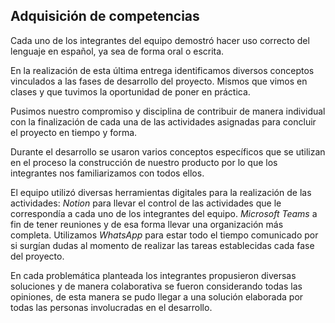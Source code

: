 ## Adquisición de competencias

Cada uno de los integrantes del equipo demostró hacer uso correcto del lenguaje en español, ya sea de forma oral o escrita.

En la realización de esta última entrega identificamos diversos conceptos vinculados a las fases de desarrollo del proyecto. Mismos que vimos en clases y que tuvimos la oportunidad de poner en práctica.

Pusimos nuestro compromiso y disciplina de contribuir de manera individual con la finalización de cada una de las actividades asignadas para concluir el proyecto en tiempo y forma.

Durante el desarrollo se usaron varios conceptos específicos que se utilizan en el proceso la construcción de nuestro producto por lo que los integrantes nos familiarizamos con todos ellos.

El equipo utilizó diversas herramientas digitales para la realización de las actividades: *Notion* para llevar el control de las actividades que le correspondía a cada uno de los integrantes del equipo. *Microsoft Teams* a fin de tener reuniones y de esa forma llevar una organización más completa. Utilizamos *WhatsApp* para estar todo el tiempo comunicado por si surgían dudas al momento de realizar las tareas establecidas cada fase del proyecto.

En cada problemática planteada los integrantes propusieron diversas soluciones y de manera colaborativa se fueron considerando todas las opiniones, de esta manera se pudo llegar a una solución elaborada por todas las personas involucradas en el desarrollo.
